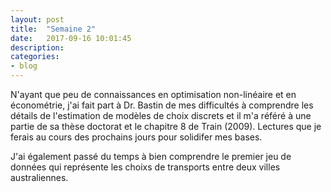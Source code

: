 ```yaml
---
layout: post
title:  "Semaine 2"
date:   2017-09-16 10:01:45
description:
categories:
- blog
---
```


N'ayant que peu de connaissances en optimisation non-linéaire et en économétrie, j'ai fait part à Dr. Bastin de mes difficultés à comprendre les détails de l'estimation de modèles de choix discrets et il m'a référé à une partie de sa thèse doctorat et le chapitre 8 de Train (2009). Lectures que je ferais au cours des prochains jours pour solidifer mes bases.

J'ai également passé du temps à bien comprendre le premier jeu de données qui représente les choixs de transports entre deux villes australiennes.

